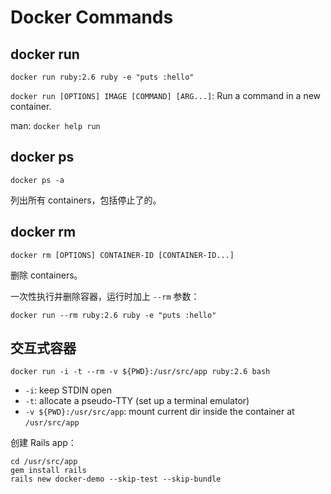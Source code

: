 # Docker Commands

## docker run

```
docker run ruby:2.6 ruby -e "puts :hello"
```

`docker run [OPTIONS] IMAGE [COMMAND] [ARG...]`: Run a command in a new container.

man: `docker help run`

## docker ps

```
docker ps -a
```

列出所有 containers，包括停止了的。

## docker rm

```
docker rm [OPTIONS] CONTAINER-ID [CONTAINER-ID...]
```

删除 containers。

一次性执行并删除容器，运行时加上 `--rm` 参数：

```
docker run --rm ruby:2.6 ruby -e "puts :hello"
```

## 交互式容器

```
docker run -i -t --rm -v ${PWD}:/usr/src/app ruby:2.6 bash
```

- `-i`: keep STDIN open
- `-t`: allocate a pseudo-TTY (set up a terminal emulator)
- `-v ${PWD}:/usr/src/app`: mount current dir inside the container at `/usr/src/app`

创建 Rails app：

```
cd /usr/src/app
gem install rails
rails new docker-demo --skip-test --skip-bundle
```
